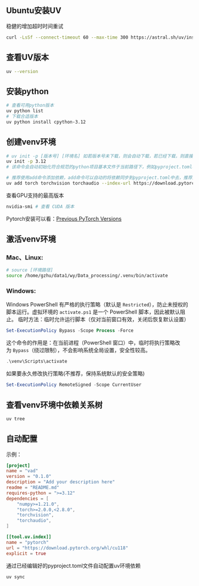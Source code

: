 ## Ubuntu安装UV
稳健的增加超时时间重试
```bash
curl -LsSf --connect-timeout 60 --max-time 300 https://astral.sh/uv/install.sh | sh
```

## 查看UV版本
```bash
uv --version
```


## 安装python
```bash
# 查看可用python版本
uv python list
# 下载合适版本
uv python install cpython-3.12
```


## 创建venv环境
```bash
# uv init -p [版本号] [环境名] 如若版本号未下载，则会自动下载，若已经下载，则直接使用本地已经缓存的；环境名可以不设置，默认为venv
uv init -p 3.12
# 该命令会自动初始化符合规范的python项目基本文件于当前路径下，例如pyproject.toml、.gitignore、.python-version、README.md

# 推荐使用add命令添加依赖，add命令可以自动的将依赖同步到pyproject.toml中去，推荐先配置主要依赖，例如torch，添加依赖后会自动在当前路径下面创建.venv虚拟环境
uv add torch torchvision torchaudio --index-url https://download.pytorch.org/whl/cu118
```
查看GPU支持的最高版本
```bash
nvidia-smi # 查看 CUDA 版本
```

Pytorch安装可以看：[Previous PyTorch Versions](https://pytorch.org/get-started/previous-versions/)


## 激活venv环境

### Mac、Linux:
```bash
# source [环境路径]
source /home/gzhu/data1/wy/Data_processing/.venv/bin/activate
```

### Windows:
Windows PowerShell 有严格的执行策略（默认是 `Restricted`），防止未授权的脚本运行。虚拟环境的 `activate.ps1` 是一个 PowerShell 脚本，因此被默认阻止。
临时方法：临时允许运行脚本（仅对当前窗口有效，关闭后恢复默认设置）
```powershell
Set-ExecutionPolicy Bypass -Scope Process -Force
```
这个命令的作用是：在当前进程（PowerShell 窗口）中，临时将执行策略改为 `Bypass`（绕过限制），不会影响系统全局设置，安全性较高。
```powershell
.\venv\Scripts\activate
```

如果要永久修改执行策略(不推荐，保持系统默认的安全策略)
```powershell
Set-ExecutionPolicy RemoteSigned -Scope CurrentUser
```

## 查看venv环境中依赖关系树
```bash
uv tree
```

## 自动配置
示例：
```toml
[project]
name = "vad"
version = "0.1.0"
description = "Add your description here"
readme = "README.md"
requires-python = ">=3.12"
dependencies = [
    "numpy>=1.21.0",
    "torch>=2.0.0,<2.8.0",
    "torchvision", 
    "torchaudio",
]

[[tool.uv.index]]
name = "pytorch"
url = "https://download.pytorch.org/whl/cu118"
explicit = true

```
通过已经编辑好的pyproject.toml文件自动配置uv环境依赖
```bash
uv sync
```